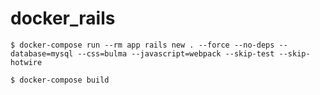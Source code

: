 # docker_rails
```
$ docker-compose run --rm app rails new . --force --no-deps --database=mysql --css=bulma --javascript=webpack --skip-test --skip-hotwire
```

```
$ docker-compose build
```
